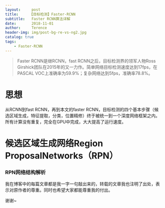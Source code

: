 ```yaml
---
layout:     post
title:     【目标检测】Faster-RCNN
subtitle:   Faster RCNN算法详解
date:       2018-11-01
author:     Terence
header-img: img/post-bg-re-vs-ng2.jpg
catalog: true
tags:
    - Faster-RCNN
---
```


> Faster RCNN是继RCNN，fast RCNN之后，目标检测界的领军人物Ross Girshick团队在2015年的又一力作。简单网络目标检测速度达到17fps，在PASCAL VOC上准确率为59.9%；复杂网络达到5fps，准确率78.8%。
>

# 思想
从RCNN到fast RCNN，再到本文的faster RCNN，目标检测的四个基本步骤（候选区域生成，特征提取，分类，位置精修）终于被统一到一个深度网络框架之内。所有计算没有重复，完全在GPU中完成，大大提高了运行速度。

# 候选区域生成网络Region ProposalNetworks（RPN）

### RPN网络结构解析




我在博客中的每篇文章都是我一字一句敲出来的，转载的文章我也注明了出处，表示对原作者的尊重。同时也希望大家都能尊重我的付出。

谢谢~